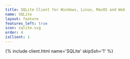 ```yaml
---
title: SQLite Client for Windows, Linux, MacOS and Web
name: SQLite
layout: feature
features_left: true
icon: sqlite.svg
order: 4
isClient: 1
---
```


{% include client.html name='SQLite' skipSsh='1' %}
